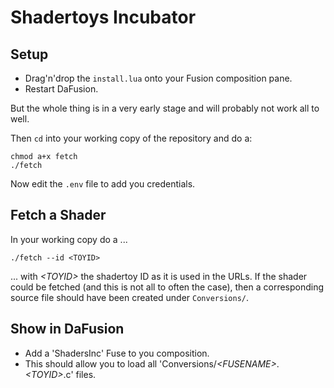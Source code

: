 # Shadertoys Incubator

## Setup

* Drag'n'drop the `install.lua` onto your Fusion composition pane.
* Restart DaFusion.

But the whole thing is in a very early stage and will probably not work all to well.

Then `cd` into your working copy of the repository and do a:
```
chmod a+x fetch
./fetch
```

Now edit the `.env` file to add you credentials.

## Fetch a Shader

In your working copy do a ...
```
./fetch --id <TOYID>
```
... with *&lt;TOYID&gt;* the shadertoy ID as it is used in the URLs. If the shader could be fetched (and this is not all to often the case), then a corresponding source file should have been created under `Conversions/`.

## Show in DaFusion

* Add a 'ShadersInc' Fuse to you composition.
* This should allow you to load all 'Conversions/*&lt;FUSENAME&gt;*.*&lt;TOYID&gt;*.c' files.

